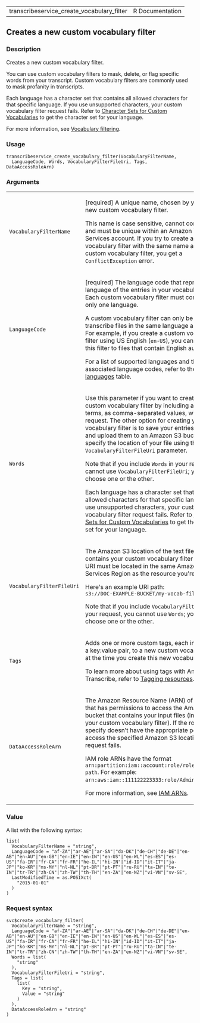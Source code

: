 <table style="width: 100%;">
<tbody>
<tr class="odd">
<td>transcribeservice_create_vocabulary_filter</td>
<td style="text-align: right;">R Documentation</td>
</tr>
</tbody>
</table>

## Creates a new custom vocabulary filter

### Description

Creates a new custom vocabulary filter.

You can use custom vocabulary filters to mask, delete, or flag specific
words from your transcript. Custom vocabulary filters are commonly used
to mask profanity in transcripts.

Each language has a character set that contains all allowed characters
for that specific language. If you use unsupported characters, your
custom vocabulary filter request fails. Refer to [Character Sets for
Custom
Vocabularies](https://docs.aws.amazon.com/transcribe/latest/dg/charsets.html)
to get the character set for your language.

For more information, see [Vocabulary
filtering](https://docs.aws.amazon.com/transcribe/latest/dg/vocabulary-filtering.html).

### Usage

    transcribeservice_create_vocabulary_filter(VocabularyFilterName,
      LanguageCode, Words, VocabularyFilterFileUri, Tags, DataAccessRoleArn)

### Arguments

<table>
<colgroup>
<col style="width: 35%" />
<col style="width: 65%" />
</colgroup>
<tbody>
<tr class="odd">
<td><code
id="transcribeservice_create_vocabulary_filter_:_VocabularyFilterName">VocabularyFilterName</code></td>
<td><p>[required] A unique name, chosen by you, for your new custom
vocabulary filter.</p>
<p>This name is case sensitive, cannot contain spaces, and must be
unique within an Amazon Web Services account. If you try to create a new
custom vocabulary filter with the same name as an existing custom
vocabulary filter, you get a <code>ConflictException</code>
error.</p></td>
</tr>
<tr class="even">
<td><code
id="transcribeservice_create_vocabulary_filter_:_LanguageCode">LanguageCode</code></td>
<td><p>[required] The language code that represents the language of the
entries in your vocabulary filter. Each custom vocabulary filter must
contain terms in only one language.</p>
<p>A custom vocabulary filter can only be used to transcribe files in
the same language as the filter. For example, if you create a custom
vocabulary filter using US English (<code>en-US</code>), you can only
apply this filter to files that contain English audio.</p>
<p>For a list of supported languages and their associated language
codes, refer to the <a
href="https://docs.aws.amazon.com/transcribe/latest/dg/supported-languages.html">Supported
languages</a> table.</p></td>
</tr>
<tr class="odd">
<td><code
id="transcribeservice_create_vocabulary_filter_:_Words">Words</code></td>
<td><p>Use this parameter if you want to create your custom vocabulary
filter by including all desired terms, as comma-separated values, within
your request. The other option for creating your vocabulary filter is to
save your entries in a text file and upload them to an Amazon S3 bucket,
then specify the location of your file using the
<code>VocabularyFilterFileUri</code> parameter.</p>
<p>Note that if you include <code>Words</code> in your request, you
cannot use <code>VocabularyFilterFileUri</code>; you must choose one or
the other.</p>
<p>Each language has a character set that contains all allowed
characters for that specific language. If you use unsupported
characters, your custom vocabulary filter request fails. Refer to <a
href="https://docs.aws.amazon.com/transcribe/latest/dg/charsets.html">Character
Sets for Custom Vocabularies</a> to get the character set for your
language.</p></td>
</tr>
<tr class="even">
<td><code
id="transcribeservice_create_vocabulary_filter_:_VocabularyFilterFileUri">VocabularyFilterFileUri</code></td>
<td><p>The Amazon S3 location of the text file that contains your custom
vocabulary filter terms. The URI must be located in the same Amazon Web
Services Region as the resource you're calling.</p>
<p>Here's an example URI path: <code
style="white-space: pre;">⁠s3://DOC-EXAMPLE-BUCKET/my-vocab-filter-file.txt⁠</code></p>
<p>Note that if you include <code>VocabularyFilterFileUri</code> in your
request, you cannot use <code>Words</code>; you must choose one or the
other.</p></td>
</tr>
<tr class="odd">
<td><code
id="transcribeservice_create_vocabulary_filter_:_Tags">Tags</code></td>
<td><p>Adds one or more custom tags, each in the form of a key:value
pair, to a new custom vocabulary filter at the time you create this new
vocabulary filter.</p>
<p>To learn more about using tags with Amazon Transcribe, refer to <a
href="https://docs.aws.amazon.com/transcribe/latest/dg/tagging.html">Tagging
resources</a>.</p></td>
</tr>
<tr class="even">
<td><code
id="transcribeservice_create_vocabulary_filter_:_DataAccessRoleArn">DataAccessRoleArn</code></td>
<td><p>The Amazon Resource Name (ARN) of an IAM role that has
permissions to access the Amazon S3 bucket that contains your input
files (in this case, your custom vocabulary filter). If the role that
you specify doesn’t have the appropriate permissions to access the
specified Amazon S3 location, your request fails.</p>
<p>IAM role ARNs have the format
<code>arn:partition:iam::account:role/role-name-with-path</code>. For
example: <code
style="white-space: pre;">⁠arn:aws:iam::111122223333:role/Admin⁠</code>.</p>
<p>For more information, see <a
href="https://docs.aws.amazon.com/IAM/latest/UserGuide/reference_identifiers.html#identifiers-arns">IAM
ARNs</a>.</p></td>
</tr>
</tbody>
</table>

### Value

A list with the following syntax:

    list(
      VocabularyFilterName = "string",
      LanguageCode = "af-ZA"|"ar-AE"|"ar-SA"|"da-DK"|"de-CH"|"de-DE"|"en-AB"|"en-AU"|"en-GB"|"en-IE"|"en-IN"|"en-US"|"en-WL"|"es-ES"|"es-US"|"fa-IR"|"fr-CA"|"fr-FR"|"he-IL"|"hi-IN"|"id-ID"|"it-IT"|"ja-JP"|"ko-KR"|"ms-MY"|"nl-NL"|"pt-BR"|"pt-PT"|"ru-RU"|"ta-IN"|"te-IN"|"tr-TR"|"zh-CN"|"zh-TW"|"th-TH"|"en-ZA"|"en-NZ"|"vi-VN"|"sv-SE",
      LastModifiedTime = as.POSIXct(
        "2015-01-01"
      )
    )

### Request syntax

    svc$create_vocabulary_filter(
      VocabularyFilterName = "string",
      LanguageCode = "af-ZA"|"ar-AE"|"ar-SA"|"da-DK"|"de-CH"|"de-DE"|"en-AB"|"en-AU"|"en-GB"|"en-IE"|"en-IN"|"en-US"|"en-WL"|"es-ES"|"es-US"|"fa-IR"|"fr-CA"|"fr-FR"|"he-IL"|"hi-IN"|"id-ID"|"it-IT"|"ja-JP"|"ko-KR"|"ms-MY"|"nl-NL"|"pt-BR"|"pt-PT"|"ru-RU"|"ta-IN"|"te-IN"|"tr-TR"|"zh-CN"|"zh-TW"|"th-TH"|"en-ZA"|"en-NZ"|"vi-VN"|"sv-SE",
      Words = list(
        "string"
      ),
      VocabularyFilterFileUri = "string",
      Tags = list(
        list(
          Key = "string",
          Value = "string"
        )
      ),
      DataAccessRoleArn = "string"
    )
